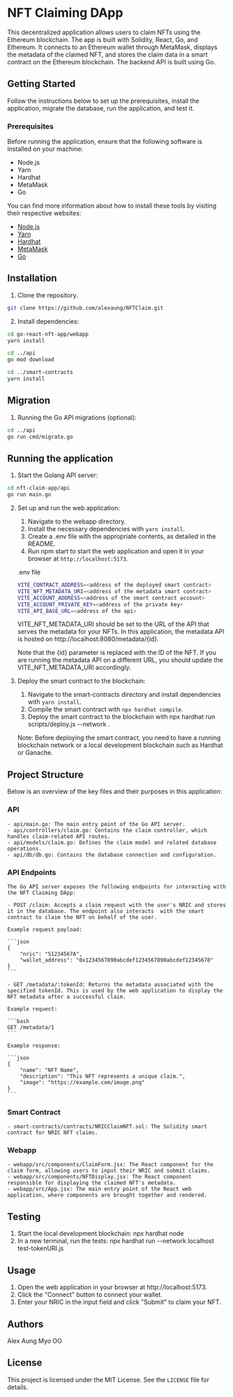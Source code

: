 # NFT Claiming DApp

This decentralized application allows users to claim NFTs using the Ethereum blockchain. The app is built with Solidity, React, Go, and Ethereum. It connects to an Ethereum wallet through MetaMask, displays the metadata of the claimed NFT, and stores the claim data in a smart contract on the Ethereum blockchain. The backend API is built using Go.

## Getting Started

Follow the instructions below to set up the prerequisites, install the application, migrate the database, run the application, and test it.

### Prerequisites

Before running the application, ensure that the following software is installed on your machine:

- Node.js
- Yarn
- Hardhat
- MetaMask
- Go

You can find more information about how to install these tools by visiting their respective websites:

- [Node.js](https://nodejs.org/)
- [Yarn](https://yarnpkg.com/)
- [Hardhat](https://hardhat.org/)
- [MetaMask](https://metamask.io/)
- [Go](https://golang.org/)


## Installation

1. Clone the repository.

```bash
git clone https://github.com/alexaung/NFTClaim.git
```

2. Install dependencies:

```bash
cd go-react-nft-app/webapp
yarn install

cd ../api
go mod download

cd ../smart-contracts
yarn install
```

## Migration

1. Running the Go API migrations (optional):

```bash
cd ../api
go run cmd/migrate.go
```

## Running the application

1. Start the Golang API server:

```bash
cd nft-claim-app/api
go run main.go
```

2. Set up and run the web application:

    1. Navigate to the webapp directory.
    2. Install the necessary dependencies with `yarn install`.
    3. Create a .env file with the appropriate contents, as detailed in the README.
    4. Run npm start to start the web application and open it in your browser at `http://localhost:5173`.

    .env file

    ```bash
    VITE_CONTRACT_ADDRESS=<address of the deployed smart contract>
    VITE_NFT_METADATA_URI=<address of the metadata smart contract>
    VITE_ACCOUNT_ADDRESS=<address of the smart contract account>
    VITE_ACCOUNT_PRIVATE_KEY=<address of the private key>
    VITE_API_BASE_URL=<address of the api>
    ```

    VITE_NFT_METADATA_URI should be set to the URL of the API that serves the metadata for your NFTs. In this application, the metadata API is hosted on http://localhost:8080/metadata/{id}.

    Note that the {id} parameter is replaced with the ID of the NFT. If you are running the metadata API on a different URL, you should update the VITE_NFT_METADATA_URI accordingly.

3. Deploy the smart contract to the blockchain:

    1. Navigate to the smart-contracts directory and install dependencies with `yarn install`.
    2. Compile the smart contract with `npx hardhat compile`.
    3. Deploy the smart contract to the blockchain with npx hardhat run scripts/deploy.js --network <network-name>.

    Note: Before deploying the smart contract, you need to have a running blockchain network or a local development blockchain such as Hardhat or Ganache.

## Project Structure

Below is an overview of the key files and their purposes in this application:

### API

    - api/main.go: The main entry point of the Go API server.
    - api/controllers/claim.go: Contains the claim controller, which handles claim-related API routes.
    - api/models/claim.go: Defines the claim model and related database operations.
    - api/db/db.go: Contains the database connection and configuration.

### API Endpoints
    
    The Go API server exposes the following endpoints for interacting with the NFT Claiming DApp:

    - POST /claim: Accepts a claim request with the user's NRIC and stores it in the database. The endpoint also interacts  with the smart contract to claim the NFT on behalf of the user.

    Example request payload:

    ```json
    {
        "nric": "S1234567A",
        "wallet_address": "0x1234567890abcdef1234567890abcdef12345678"
    }
    ```

    - GET /metadata/:tokenId: Returns the metadata associated with the specified tokenId. This is used by the web application to display the NFT metadata after a successful claim.

    Example request:

    ```bash
    GET /metadata/1
    ```

    Example response:

    ```json
    {
        "name": "NFT Name",
        "description": "This NFT represents a unique claim.",
        "image": "https://example.com/image.png"
    }
    ```

### Smart Contract

    - smart-contracts/contracts/NRICClaimNFT.sol: The Solidity smart contract for NRIC NFT claims.

### Webapp

    - webapp/src/components/ClaimForm.jsx: The React component for the claim form, allowing users to input their NRIC and submit claims.
    - webapp/src/components/NFTDisplay.jsx: The React component responsible for displaying the claimed NFT's metadata.
    - webapp/src/App.jsx: The main entry point of the React web application, where components are brought together and rendered.

## Testing

1. Start the local development blockchain: npx hardhat node
2. In a new terminal, run the tests: npx hardhat run --network localhost test-tokenURI.js

## Usage
1. Open the web application in your browser at http://localhost:5173.
2. Click the "Connect" button to connect your wallet.
3. Enter your NRIC in the input field and click "Submit" to claim your NFT.

## Authors

Alex Aung Myo OO

## License

This project is licensed under the MIT License. See the `LICENSE` file for details.
